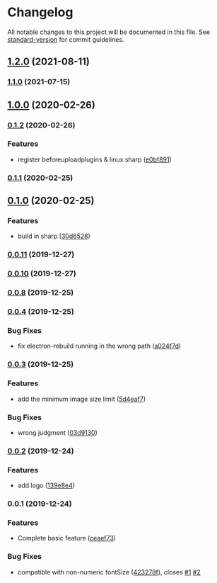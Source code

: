 # Changelog

All notable changes to this project will be documented in this file. See [standard-version](https://github.com/conventional-changelog/standard-version) for commit guidelines.

## [1.2.0](https://github.com/Dec-F/picgo-plugin-watermark/compare/v1.1.0...v1.2.0) (2021-08-11)

### [1.1.0](https://github.com/Dec-F/picgo-plugin-watermark/compare/v1.0.0...v1.1.0) (2021-07-15)

## [1.0.0](https://github.com/Dec-F/picgo-plugin-watermark/compare/v0.1.2...v1.0.0) (2020-02-26)

### [0.1.2](https://github.com/Dec-F/picgo-plugin-watermark/compare/v0.1.1...v0.1.2) (2020-02-26)


### Features

* register beforeuploadplugins & linux sharp ([e0bf891](https://github.com/Dec-F/picgo-plugin-watermark/commit/e0bf89101bdcead495072d59c5cdc75a500092a3))

### [0.1.1](https://github.com/Dec-F/picgo-plugin-watermark/compare/v0.1.0...v0.1.1) (2020-02-25)

## [0.1.0](https://github.com/Dec-F/picgo-plugin-watermark/compare/v0.0.11...v0.1.0) (2020-02-25)


### Features

* build in sharp ([30d6528](https://github.com/Dec-F/picgo-plugin-watermark/commit/30d6528cc87cd2047e0167dfdad0f9cfaef37f80))

### [0.0.11](https://github.com/Dec-F/picgo-plugin-watermark/compare/v0.0.10...v0.0.11) (2019-12-27)

### [0.0.10](https://github.com/Dec-F/picgo-plugin-watermark/compare/v0.0.8...v0.0.10) (2019-12-27)

### [0.0.8](https://github.com/Dec-F/picgo-plugin-watermark/compare/v0.0.7...v0.0.8) (2019-12-25)

### [0.0.4](https://github.com/Dec-F/picgo-plugin-watermark/compare/v0.0.3...v0.0.4) (2019-12-25)

### Bug Fixes

- fix electron-rebuild running in the wrong path ([a024f7d](https://github.com/Dec-F/picgo-plugin-watermark/commit/a024f7d4644f701a562c5912ad47abb82fd21a61))

### [0.0.3](https://github.com/Dec-F/picgo-plugin-watermark/compare/v0.0.2...v0.0.3) (2019-12-25)

### Features

- add the minimum image size limit ([5d4eaf7](https://github.com/Dec-F/picgo-plugin-watermark/commit/5d4eaf7f4f2491e8b23b11deaf0917ee9980ca28))

### Bug Fixes

- wrong judgment ([03d9130](https://github.com/Dec-F/picgo-plugin-watermark/commit/03d913034e6c15f48e385486df8dd769ddecbd33))

### [0.0.2](https://github.com/Dec-F/picgo-plugin-watermark/compare/v0.0.1...v0.0.2) (2019-12-24)

### Features

- add logo ([139e8e4](https://github.com/Dec-F/picgo-plugin-watermark/commit/139e8e4d1e63e9299d24a1c37ea9d6405e69ece0))

### 0.0.1 (2019-12-24)

### Features

- Complete basic feature ([ceaef73](https://github.com/Dec-F/picgo-plugin-watermark/commit/ceaef7314a584360a282499be047777cc6f56171))

### Bug Fixes

- compatible with non-numeric fontSize ([423278f](https://github.com/Dec-F/picgo-plugin-watermark/commit/423278fcafb4a70a6e9726a7f45e4ebc9fcc871c)), closes [#1](https://github.com/Dec-F/picgo-plugin-watermark/issues/1) [#2](https://github.com/Dec-F/picgo-plugin-watermark/issues/2)
